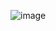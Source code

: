 ![image](https://github.com/Kyieng/herosquad/assets/112371275/d65bb359-8532-4d81-9328-c1831ed71e31)
